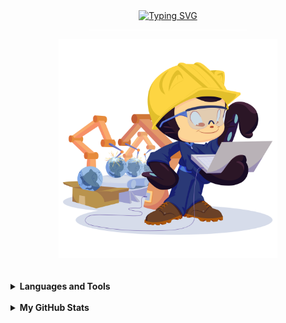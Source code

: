 <div align="center">
  <a href="https://git.io/typing-svg"><img src="https://readme-typing-svg.demolab.com?font=JetBrains+Mono&size=30&weight=600&color=2789B3&pause=1000&center=true&width=700&height=48&lines=Hi+%F0%9F%91%8B%2C+I+am+ShubhCoder;A+passionate+developer+from+India" alt="Typing SVG" /></a>
  <hr width="50%" style="border-radius:4px;background-color:#fff" align="center" noshade />
  <img height=350 src="https://github.com/Shubhcoder/Shubhcoder/blob/main/readme-avatar.png" alt="Readme Avatar" />
</div>

<br />

<!--<div align="center" width="100%">

  [![Follow ShubhCoder's Twitter profile](https://img.shields.io/badge/Twitter-1DA1F2?style=for-the-badge&logo=twitter&logoColor=white)](https://twitter.com/shubhcoder)
  <span>&nbsp;</span>
  [![Follow ShubhCoder's LinkedIn profile](https://img.shields.io/badge/LinkedIn-0077B5?style=for-the-badge&logo=linkedin&logoColor=white)](https://www.linkedin.com/in/shubhcoder)
  <span>&nbsp;</span>
  [![Follow Shubhcoder's blog](https://img.shields.io/badge/Blogger-FF5722?style=for-the-badge&logo=blogger&logoColor=white)](https://shubhcoder.blogspot.com/)

</div>-->

<br />

<details>
  <summary><b>Languages and Tools</b></summary>
  <p align="center">
    <img src="https://skillicons.dev/icons?i=html,css,js,typescript,react,go,git,github,neovim,tailwind&perline=5" />
  </p>
</details>

<br />

<details>
  <summary><b>My GitHub Stats</b></summary>
  <p align="center">
    <img src="https://github-readme-stats.vercel.app/api?username=shubhcoder&show_icons=true&count_private=true&hide=issues&theme=react&locale=en" alt="ShubhCoder's GitHub Stats" />
  </p>
  <!--<p align="center">
    <img src="https://streak-stats.demolab.com?user=shubhcoder&theme=react&border_radius=5&date_format=j%20M%5B%20Y%5D" alt="ShubhCoder's GitHub Streak"/>
  </p>-->
</details>
